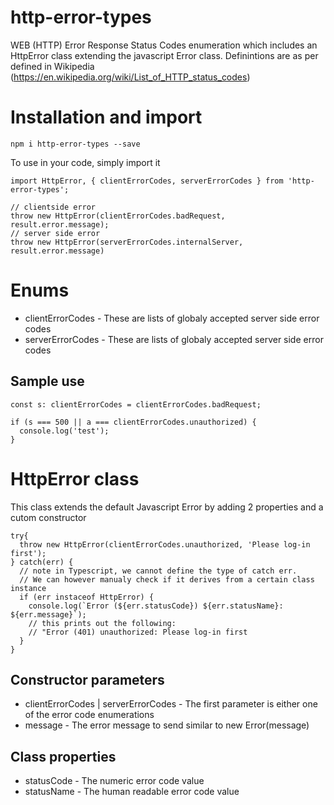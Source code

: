 # http-error-types
WEB (HTTP) Error Response Status Codes enumeration which includes an HttpError class extending the javascript Error class. Definintions are as per defined in Wikipedia (https://en.wikipedia.org/wiki/List_of_HTTP_status_codes)

# Installation and import
```
npm i http-error-types --save
```
To use in your code, simply import it
```
import HttpError, { clientErrorCodes, serverErrorCodes } from 'http-error-types';

// clientside error
throw new HttpError(clientErrorCodes.badRequest, result.error.message);
// server side error
throw new HttpError(serverErrorCodes.internalServer, result.error.message)
```

# Enums
* clientErrorCodes - These are lists of globaly accepted server side error codes
* serverErrorCodes - These are lists of globaly accepted server side error codes

## Sample use
```
const s: clientErrorCodes = clientErrorCodes.badRequest;

if (s === 500 || a === clientErrorCodes.unauthorized) {
  console.log('test');
}
```

# HttpError class
This class extends the default Javascript Error by adding 2 properties and a cutom constructor
```
try{
  throw new HttpError(clientErrorCodes.unauthorized, 'Please log-in first');
} catch(err) {
  // note in Typescript, we cannot define the type of catch err.
  // We can however manualy check if it derives from a certain class instance
  if (err instaceof HttpError) {
    console.log(`Error (${err.statusCode}) ${err.statusName}: ${err.message}`);
    // this prints out the following:
    // "Error (401) unauthorized: Please log-in first
  }
}
```

## Constructor parameters
* clientErrorCodes | serverErrorCodes - The first parameter is either one of the error code enumerations
* message - The error message to send similar to new Error(message)

## Class properties
* statusCode - The numeric error code value
* statusName - The human readable error code value
